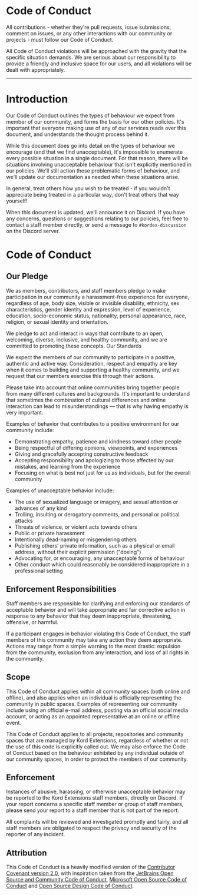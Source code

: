 # Code of Conduct

All contributions - whether they're pull requests, issue submissions, comment on issues,
or any other interactions with our community or projects - must follow our Code of Conduct.

All Code of Conduct violations will be approached with the gravity that the specific
situation demands. We are serious about our responsibility to provide a friendly and
inclusive space for our users, and all violations will be dealt with appropriately.

---

# Introduction

Our Code of Conduct outlines the types of behaviour we expect from member of our community, and forms the basis for our other policies. It's important that everyone making use of any of our services reads over this document, and understands the thought process behind it.

While this document does go into detail on the types of behaviour we encourage (and that we find unacceptable), it's impossible to enumerate every possible situation in a single document. For that reason, there will be situations involving unacceptable behaviour that isn't explicitly mentioned in our policies. We'll still action these problematic forms of behaviour, and we'll update our documentation as needed when these situations arise.

In general, treat others how you wish to be treated - if you wouldn't appreciate being treated in a particular way, don't treat others that way yourself!

When this document is updated, we'll announce it on Discord. If you have any concerns, questions or suggestions relating to our policies, feel free to contact a staff member directly, or send a message to `#kordex-discussion` on the Discord server.

# Code of Conduct

## Our Pledge

We as members, contributors, and staff members pledge to make participation in our community a harassment-free experience for everyone, regardless of age, body size, visible or invisible disability, ethnicity, sex characteristics, gender identity and expression, level of experience, education, socio-economic status, nationality, personal appearance, race, religion, or sexual identity and orientation.

We pledge to act and interact in ways that contribute to an open, welcoming, diverse, inclusive, and healthy community, and we are committed to promoting these concepts.
Our Standards

We expect the members of our community to participate in a positive, authentic and active way. Consideration, respect and empathy are key when it comes to building and supporting a healthy community, and we request that our members exercise this through their actions.

Please take into account that online communities bring together people from many different cultures and backgrounds. It's important to understand that sometimes the combination of cultural differences and online interaction can lead to misunderstandings — that is why having empathy is very important.

Examples of behavior that contributes to a positive environment for our community include:

* Demonstrating empathy, patience and kindness toward other people
* Being respectful of differing opinions, viewpoints, and experiences
* Giving and gracefully accepting constructive feedback
* Accepting responsibility and apologizing to those affected by our mistakes, and learning from the experience
* Focusing on what is best not just for us as individuals, but for the overall community

Examples of unacceptable behavior include:

* The use of sexualized language or imagery, and sexual attention or advances of any kind
* Trolling, insulting or derogatory comments, and personal or political attacks
* Threats of violence, or violent acts towards others
* Public or private harassment
* Intentionally dead-naming or misgendering others
* Publishing others' private information, such as a physical or email address, without their explicit permission ("doxing")
* Advocating for, or encouraging, any unacceptable forms of behaviour
* Other conduct which could reasonably be considered inappropriate in a professional setting

## Enforcement Responsibilities

Staff members are responsible for clarifying and enforcing our standards of acceptable behavior and will take appropriate and fair corrective action in response to any behavior that they deem inappropriate, threatening, offensive, or harmful.

If a participant engages in behavior violating this Code of Conduct, the staff members of this community may take any action they deem appropriate. Actions may range from a simple warning to the most drastic: expulsion from the community, exclusion from any interaction, and loss of all rights in the community.

## Scope

This Code of Conduct applies within all community spaces (both online and offline), and also applies when an individual is officially representing the community in public spaces. Examples of representing our community include using an official e-mail address, posting via an official social media account, or acting as an appointed representative at an online or offline event.

This Code of Conduct applies to all projects, repositories and community spaces that are managed by Kord Extensions, regardless of whether or not the use of this code is explicitly called out. We may also enforce the Code of Conduct based on the behaviour exhibited by any individual outside of our community spaces, in order to protect the members of our community.

## Enforcement

Instances of abusive, harassing, or otherwise unacceptable behavior may be reported to the Kord Extensions staff members, directly on Discord. If your report concerns a specific staff member or group of staff members, please send your report to a staff member that is not part of the report.

All complaints will be reviewed and investigated promptly and fairly, and all staff members are obligated to respect the privacy and security of the reporter of any incident.

## Attribution

This Code of Conduct is a heavily modified version of the [Contributor Covenant version 2.0](https://www.contributor-covenant.org/version/2/0/code_of_conduct.html), with inspiration taken from the [JetBrains Open Source and Community Code of Conduct](https://confluence.jetbrains.com/display/ALL/JetBrains+Open+Source+and+Community+Code+of+Conduct), [Microsoft Open Source Code of Conduct](https://microsoft.github.io/codeofconduct/) and [Open Source Design Code of Conduct](https://opensourcedesign.net/code-of-conduct/).

